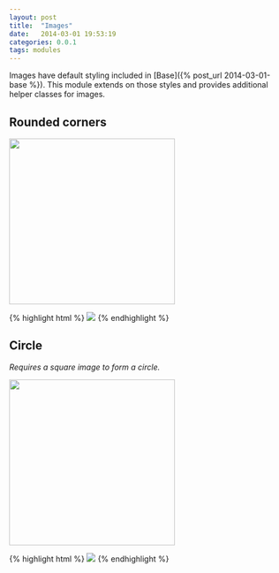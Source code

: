 ```yaml
---
layout: post
title:  "Images"
date:   2014-03-01 19:53:19
categories: 0.0.1
tags: modules
---
```


Images have default styling included in [Base]({% post_url 2014-03-01-base %}). This module extends on those styles and provides additional helper classes for images.

## Rounded corners

<img src="/assets/kiwi.jpg" class="prncs-img-rounded" width="300px">

{% highlight html %}
<img src="/assets/kiwi.jpg" class="prncs-img-rounded">
{% endhighlight %}

## Circle

*Requires a square image to form a circle.*

<img src="/assets/kiwi.jpg" class="prncs-img-circle" width="300px">

{% highlight html %}
<img src="/assets/kiwi.jpg" class="prncs-img-circle">
{% endhighlight %}
